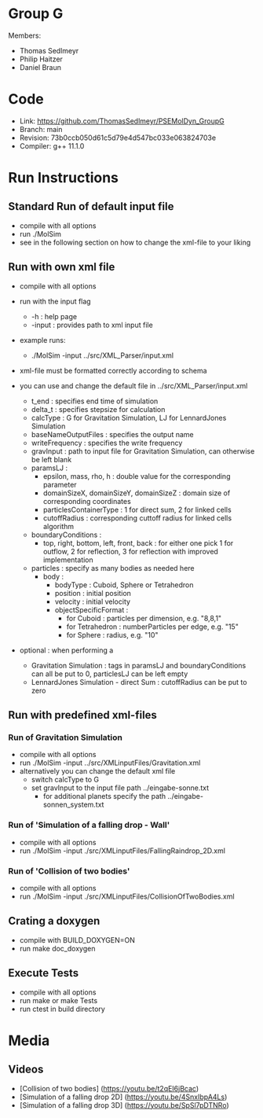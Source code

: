 # Group G #
Members:
* Thomas Sedlmeyr
* Philip Haitzer
* Daniel Braun

# Code #
* Link:     https://github.com/ThomasSedlmeyr/PSEMolDyn_GroupG
* Branch:   main
* Revision: 73b0ccb050d61c5d79e4d547bc033e063824703e 
* Compiler: g++ 11.1.0

# Run Instructions #
## Standard Run of default input file ##
* compile with all options
* run ./MolSim
* see in the following section on how to change the xml-file to your liking

## Run with own xml file ##
* compile with all options
* run with the input flag
  * -h : help page
  * -input : provides path to xml input file

* example runs:
  * ./MolSim -input ../src/XML_Parser/input.xml

* xml-file must be formatted correctly according to schema
* you can use and change the default file in ../src/XML_Parser/input.xml
  * t_end : specifies end time of simulation
  * delta_t : specifies stepsize for calculation
  * calcType : G for Gravitation Simulation, LJ for LennardJones Simulation
  * baseNameOutputFiles : specifies the output name
  * writeFrequency : specifies the write frequency
  * gravInput : path to input file for Gravitation Simulation, can otherwise be left blank
  * paramsLJ : 
    * epsilon, mass, rho, h : double value for the corresponding parameter
    * domainSizeX, domainSizeY, domainSizeZ : domain size of corresponding coordinates
    * particlesContainerType : 1 for direct sum, 2 for linked cells
    * cutoffRadius : corresponding cuttoff radius for linked cells algorithm
  * boundaryConditions :
    * top, right, bottom, left, front, back : for either one pick 1 for outflow, 2 for reflection, 3 for reflection with improved implementation
  * particles : specify as many bodies as needed here
    * body : 
      * bodyType : Cuboid, Sphere or Tetrahedron
      * position : initial position
      * velocity : initial velocity
      * objectSpecificFormat : 
        * for Cuboid : particles per dimension, e.g. "8,8,1"
        * for Tetrahedron : numberParticles per edge, e.g. "15"
        * for Sphere : radius, e.g. "10"

* optional : when performing a 
  * Gravitation Simulation : tags in paramsLJ and boundaryConditions can all be put to 0, particlesLJ can be left empty
  * LennardJones Simulation - direct Sum : cutoffRadius can be put to zero

## Run with predefined xml-files ##
### Run of Gravitation Simulation ###
* compile with all options
* run ./MolSim -input ../src/XMLinputFiles/Gravitation.xml
* alternatively you can change the default xml file
  * switch calcType to G
  * set gravInput to the input file path ../eingabe-sonne.txt
    * for additional planets specify the path ../eingabe-sonnen_system.txt

### Run of 'Simulation of a falling drop - Wall' ###
* compile with all options
* run ./MolSim -input ./src/XMLinputFiles/FallingRaindrop_2D.xml

### Run of 'Collision of two bodies' ###
* compile with all options
* run ./MolSim -input ./src/XMLinputFiles/CollisionOfTwoBodies.xml

## Crating a doxygen ##
* compile with BUILD_DOXYGEN=ON
* run make doc_doxygen

## Execute Tests ##
* compile with all options
* run make or make Tests
* run ctest in build directory

# Media #
## Videos ##
* [Collision of two bodies] (https://youtu.be/t2qEI6jBcac)
* [Simulation of a falling drop 2D] (https://youtu.be/4SnxIbpA4Ls)
* [Simulation of a falling drop 3D] (https://youtu.be/SpSl7pDTNRo)
